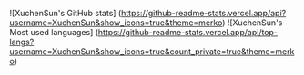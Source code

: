 ![XuchenSun's GitHub stats]
(https://github-readme-stats.vercel.app/api?username=XuchenSun&show_icons=true&theme=merko)
![XuchenSun's Most used languages]
(https://github-readme-stats.vercel.app/api/top-langs?username=XuchenSun&show_icons=true&count_private=true&theme=merko)


